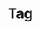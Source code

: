 ---
layout: pattern
categories: [patterns, tag]
title: Tag
type: [sub-nav-item]
permalink: /patterns/tag/
variations: true
overview: A tag draws attention to new or categorized content elements.
description: A tag draws attention to new or categorized content elements.
    
usa-link: "https://designsystem.digital.gov/components/tag/"
specification: |
  - Text on the tag should be short. 

  - If the tags aren’t interactive, disable hover, focus, and active styles.

  - Avoid tags if they might appear in the same area of the page as buttons.
spec: # example schema below .. repeat sets for as many fields as you have
  - fieldname: title
    class-name: usa-classname
    required: true
    type: h3
    content: 80 characters
    example: "Cats are really cool dudes"
  - fieldname: body
    class-name: usa-classname
    type: text
    character: 140 characters
    example: "Run off table persian cat jump eat fish hack. Paw at beetle and eat it before it gets away demand"
tags:
 - text: DEFAULT
   type: 
### options: if blank, default size tag is applied
yml: |
  
  tags:
  - text: DEFAULT
    type: 
      ### type options: 
        ### big

jekyll: |

  "{% include patterns/tag/tag-jk.md %}"
### Paths to view design and code... 
## designimg: can be used to show an image of the design until a coded version can be created. The htmlpath & csspath should be located in the pattens folder. Read more about creating coded components in /docs/creating-patterns 
# designimg: 

htmlpath: patterns/tag/tag.md
csspath: patterns/tag/index.scss
---